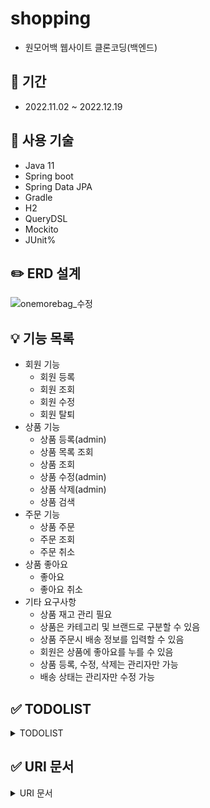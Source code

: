 # shopping
+ 원모어백 웹사이트 클론코딩(백엔드)

## :calendar: 기간
+ 2022.11.02 ~ 2022.12.19

## :seedling: 사용 기술
+ Java 11
+ Spring boot
+ Spring Data JPA
+ Gradle
+ H2
+ QueryDSL
+ Mockito
+ JUnit%

## :pencil2: ERD 설계
![onemorebag_수정](https://user-images.githubusercontent.com/70851874/210693956-8b497cbd-96a9-4eb0-99da-bf28e16a877f.png)

## :bulb: 기능 목록
+ 회원 기능
  + 회원 등록
  + 회원 조회
  + 회원 수정
  + 회원 탈퇴
+ 상품 기능
  + 상품 등록(admin)
  + 상품 목록 조회
  + 상품 조회
  + 상품 수정(admin)
  + 상품 삭제(admin)
  + 상품 검색
+ 주문 기능
  + 상품 주문
  + 주문 조회
  + 주문 취소
+ 상품 좋아요
  + 좋아요
  + 좋아요 취소
+ 기타 요구사항
  + 상품 재고 관리 필요
  + 상품은 카테고리 및 브랜드로 구분할 수 있음
  + 상품 주문시 배송 정보를 입력할 수 있음
  + 회원은 상품에 좋아요를 누를 수 있음
  + 상품 등록, 수정, 삭제는 관리자만 가능
  + 배송 상태는 관리자만 수정 가능

## :white_check_mark: TODOLIST
<details>
<summary>TODOLIST</summary>
<div markdown="1">

- 22.11.02
  - 프로젝트 생성
  - BaseEntity

- 22.11.07
  - Member, Delivery, itemLike, Order

- 22.11.09
  - Order_Item, Item, Item_File
  - *category, brand -> item 안에 구현하는 걸로 수정

- 22.11.11
  - category(enum class)
  - brand는 enum -> String 으로 변경
  - 양방향, 단방향, 연관관계 메서드 최종수정
  - MemberRepository, ItemRepository, OrderRepository

- 22.11.13
  - MemberService
  - FileStore, FileDto, FileApiController
  - item = orderItem erd 일대다(0~∞ -> 1~∞) 수정

- 22.11.14-19: likelion hackathon

- 22.11.22
  - ItemService, OrderService
  - ItemLikeRepository, ItemLikeService

- 22.11.25
  - @Login, LoginMember, LoginArgumentResolver, LoginIntercpetor, SessionConst, WebConfig
  - MemberController, MemberApiController, MemberSaveForm, LoginForm

- 22.11.27
  - MyPageApiController(마이페이지조회)
  - OrderSaveForm, OrderController
  - *비고: OrderController에 hasErrors() model 추가

- 22.11.29
  - ItemResponse, ItemApiController(상품목록조회, 상품상세조회, 상품검색)
  - ItemCustomRepository, ItemCustomRepositoryImpl, ItemSearchDto, ItemSearchResponse

- 22.12.01
  - ItemSaveForm, ItemUpdateForm
  - ItemController, ItemApiController(상품등록, 상품수정, 상품삭제)
  - MemberController(회원목록조회)
  - MyPageApiController(주문 내역 조회)

- 22.12.02
  - ItemApiController에 좋아요 넘겨주기(상품목록조회, 상품상세조회,상품검색)
  - 상품목록조회 MainController로 옮기기("/")
  - ItemApiController(상품 좋아요)
  - MyPageApiController(좋아요 목록 조회, 회원정보수정 조회)
  - MyPageController(회원정보수정)

- 22.12.05
  - MemberTest

- 22.12.06
  - MemberServiceTest

- 22.12.08
  - ItemTest, ItemFileTest, FileStoreTest

- 22.12.11
  - OrderTest, OrderServiceTest

- 22.12.12
  - OrderFindServiceTest(특정회원 주문목록 조회되는지 확인)

- 22.12.13
  - ItemRepositoryTest, ItemLikeRepositoryTest

- 22.12.15
  - ItemSeviceTest, ItemLikeServiceTest

- 22.12.18
  - (상품검색 기능수정)
  - ItemRepositoryTest
  - ItemService
  - *item에 itemfile이 1:N인데 페이징과 컬렉션 최적화를 위해 item과 itemfile을 따로 조회함

- 22.12.19
  - ItemSeviceTest (상품검색테스트구현)

</div>
</details>

## :white_check_mark: URI 문서
<details>
<summary>URI 문서</summary>
<div markdown="1">
  
---  
  
 - 메인페이지
  |Method|URI|Description|Type|
  |------|---|---|---|
  |GET|/|메인페이지 조회(상품 목록 조회)|api|

- 이미지
  |Method|URI|Description|Type|
  |------|---|---|---|
  |GET|/imgs/{originalFileName}|이미지 파일 조회|-|

- 회원 기본
  |Method|URI|Description|Type|
  |------|---|---|---|
  |GET|/member/signup|회원등록 페이지 조회|-|
  |POST|/member/signup|회원 등록|form|
  |GET|/member/login|로그인 페이지 조회|-|
  |POST|/member/login|로그인|form|
  |POST|/member/logout|로그아웃|form|

- 회원 상세
  |Method|URI|Description|Type|
  |------|---|---|---|
  |GET|/mypage|회원 마이페이지 조회|api|
  |GET|/mypage/orders|주문내역 페이지 조회|api|
  |DELETE|/mypage/orders|주문 수정(취소)|api|
  |GET|/mypage/likes|좋아요 목록 조회|api|
  |GET|/mypage/modify|회원정보수정 페이지 조회|api|
  |POST|/mypage/modify|회원정보수정|form|
  
- 상품
  |Method|URI|Description|Type|
  |------|---|---|---|
  |GET|/item|상품 목록 조회|api|
  |GET|/item/{itemId}|상품 상세 조회|api|
  |POST|/item/{itemId}|상품 좋아요|api|
  |GET|/item/search|상품 검색|api|

- 관리자
  |Method|URI|Description|Type|
  |------|---|---|---|
  |GET|/item/add|상품 등록 페이지 조회|-|
  |POST|/item/add|상품 등록|form|
  |GET|/item/{itemId}/modify|상품 수정 페이지 조회|api|
  |POST|/item/{itemId}/modify|상품 수정|form|
  |DELETE|/item/{itemId}|상품 삭제|api|
  |GET|/member|회원 목록 조회|api|
  |DELETE|/member|회원 삭제|-|
  
- 주문
  |Method|URI|Description|Type|
  |------|---|---|---|
  |GET|/order/{itemId}|주문 페이지 조회|-|
  |GET|/order/{itemId}|상품 주문|form|

</div>
</details>  
